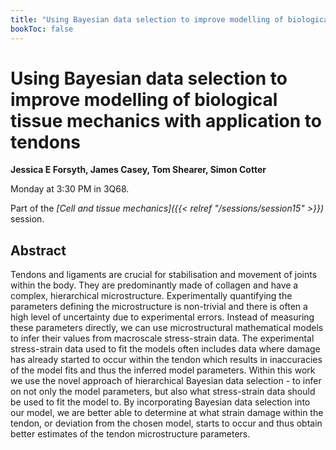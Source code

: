 ```yaml
---
title: "Using Bayesian data selection to improve modelling of biological tissue mechanics with application to tendons"
bookToc: false
---
```


# Using Bayesian data selection to improve modelling of biological tissue mechanics with application to tendons

**Jessica E Forsyth, James Casey, Tom Shearer, Simon Cotter**

Monday at 3:30 PM in 3Q68.

Part of the *[Cell and tissue mechanics]({{< relref "/sessions/session15" >}})* session.

## Abstract

Tendons and ligaments are crucial for stabilisation and movement of joints within the body. They are predominantly made of collagen and have a complex, hierarchical microstructure. Experimentally quantifying the parameters defining the microstructure is non-trivial and there is often a high level of uncertainty due to experimental errors. Instead of measuring these parameters directly, we can use microstructural mathematical models to infer their values from macroscale stress-strain data.
The experimental stress-strain data used to fit the models often includes data where damage has already started to occur within the tendon which results in inaccuracies of the model fits and thus the inferred model parameters. Within this work we use the novel approach of hierarchical Bayesian data selection - to infer on not only the model parameters, but also what stress-strain data should be used to fit the model to. By incorporating Bayesian data selection into our model, we are better able to determine at what strain damage within the tendon, or deviation from the chosen model, starts to occur and thus obtain better estimates of the tendon microstructure parameters. 


